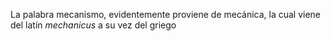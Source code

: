 La palabra mecanismo, evidentemente proviene de mecánica, la cual viene del latín *mechanicus* a su vez del griego 